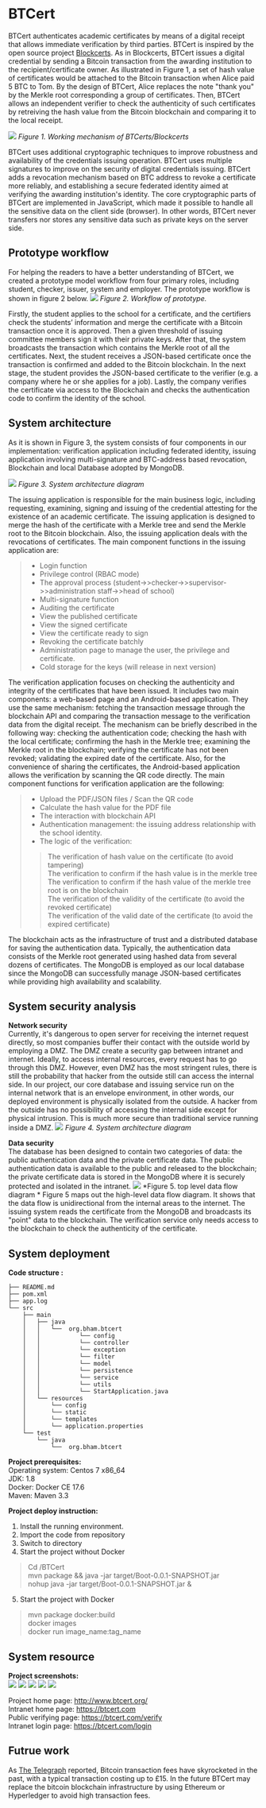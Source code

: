 # BTCert
BTCert authenticates academic certificates by means of a digital receipt that allows immediate verification by third parties. BTCert is inspired by the open source project [Blockcerts](https://www.blockcerts.org/). As in Blockcerts, BTCert issues a digital credential by sending a Bitcoin transaction from the awarding institution to the recipient/certificate owner. As illustrated in Figure 1, a set of hash value of certificates would be attached to the Bitcoin transaction when Alice paid 5 BTC to Tom. By the design of BTCert, Alice replaces the note "thank you" by the Merkle root corresponding a group of certificates. Then, BTCert allows an independent verifier to check the authenticity of such certificates by retreiving the hash value from the Bitcoin blockchain and comparing it to the local receipt.

![](src/main/resources/static/images/metaphor.png)
*Figure 1. Working mechanism of BTCerts/Blockcerts*

BTCert uses additional cryptographic techniques to improve robustness and availability of the credentials issuing operation. BTCert uses multiple signatures to improve on the security of digital credentials issuing. BTCert adds a revocation mechanism based on BTC address to revoke a certificate more reliably, and establishing a secure federated identity aimed at verifying the awarding institution's identity. The core cryptographic parts of BTCert are implemented in JavaScript, which made it possible to handle all the sensitive data on the client side (browser). In other words, BTCert never transfers nor stores any sensitive data such as private keys on the server side.

## Prototype workflow
For helping the readers to have a better understanding of BTCert, we created a prototype model workflow from four primary roles, including student, checker, issuer, system and employer. The prototype workflow is shown in figure 2 below.
![](src/main/resources/static/images/workflowPrototype.png)
*Figure 2. Workflow of prototype.* 

Firstly, the student applies to the school for a certificate, and the certifiers check the students’ information and merge the certificate with a Bitcoin transaction once it is approved. Then a given threshold of issuing committee members sign it with their private keys. After that, the system broadcasts the transaction which contains the Merkle root of all the certificates. Next, the student receives a JSON-based certificate once the transaction is confirmed and added to the Bitcoin blockchain. In the next stage, the student provides the JSON-based certificate to the verifier (e.g. a company where he or she applies for a job). Lastly, the company verifies the certificate via access to the Blockchain and checks the authentication code to confirm the identity of the school.

## System architecture  
As it is shown in Figure 3, the system consists of four components in our implementation: verification application including federated identity, issuing application involving multi-signature and BTC-address based revocation, Blockchain and local Database adopted by MongoDB.

![](src/main/resources/static/images/architecture.png?)
*Figure 3. System architecture diagram*

The issuing application is responsible for the main business logic, including requesting, examining, signing and issuing of the credential attesting for the existence of an academic certificate. The issuing application is designed to merge the hash of the certificate with a Merkle tree and send the Merkle root to the Bitcoin blockchain. Also, the issuing application deals with the revocations of certificates. The main component functions in the issuing application are:
> +	Login function
> +	Privilege control (RBAC mode)
> +	The approval process (student->>checker->>supervisor->>administration staff->>head of school)
> +	Multi-signature function
> +	Auditing the certificate
> +	View the published certificate
> +	View the signed certificate
> +	View the certificate ready to sign
> +	Revoking the certificate batchly
> +	Administration page to manage the user, the privilege and certificate.
> +	Cold storage for the keys (will release in next version)

The verification application focuses on checking the authenticity and integrity of the certificates that have been issued. It includes two main components: a web-based page and an Android-based application. They use the same mechanism: fetching the transaction message through the blockchain API and comparing the transaction message to the verification data from the digital receipt. The mechanism can be briefly described in the following way: checking the authentication code; checking the hash with the local certificate; confirming the hash in the Merkle tree; examining the Merkle root in the blockchain; verifying the certificate has not been revoked; validating the expired date of the certificate. Also, for the convenience of sharing the certificates, the Android-based application allows the verification by scanning the QR code directly. The main component functions for verification application are the following:
>+ Upload the PDF/JSON files / Scan the QR code
>+ Calculate the hash value for the PDF file 
>+ The interaction with blockchain API 
>+ Authentication management: the issuing address relationship with the school identity.
>+ The logic of the verification:
>> The verification of hash value on the certificate  (to avoid tampering)  
>> The verification to confirm if the hash value is in the merkle tree  
>> The verification to confirm if the hash value of the merkle tree root is on the blockchain  
>> The verification of the validity of the certificate (to avoid the revoked certificate)  
>> The verification of the valid date of the certificate (to avoid the expired certificate)  

The blockchain acts as the infrastructure of trust and a distributed database for saving the authentication data. Typically, the authentication data consists of the Merkle root generated using hashed data from several dozens of certificates. The MongoDB is employed as our local database since the MongoDB can successfully manage JSON-based certificates while providing high availability and scalability.

## System security analysis
**Network security**  
Currently, it's dangerous to open server for receiving the internet request directly, so most companies buffer their contact with the outside world by employing a DMZ. The DMZ create a security gap between intranet and internet. Ideally, to access internal resources, every request has to go through this DMZ. However, even DMZ has the most stringent rules, there is still the probability that hacker from the outside still can access the internal side. In our project, our core database and issuing service run on the internal network that is an envelope environment, in other words, our deployed environment is physically isolated from the outside. A hacker from the outside has no possibility of accessing the internal side except for physical intrusion. This is much more secure than traditional service running inside a DMZ.
![](src/main/resources/static/images/network.png?)
*Figure 4. System architecture diagram*

**Data security**  
The database has been designed to contain two categories of data: the public authentication data and the private certificate data. The public authentication data is available to the public and released to the blockchain; the private certificate data is stored in the MongoDB where it is securely protected and isolated in the intranet.
![](src/main/resources/static/images/database.png)
*Figure 5. top level data flow diagram *
Figure 5 maps out the high-level data flow diagram. It shows that the data flow is unidirectional from the internal areas to the internet. The issuing system reads the certificate from the MongoDB and broadcasts its "point" data to the blockchain. The verification service only needs access to the blockchain to check the authenticity of the certificate.

## System deployment  
**Code structure :** 
```
├── README.md
├── pom.xml
├── app.log
└── src
    ├── main
    │   ├── java
    │   │   └──  org.bham.btcert
    │   │   		└── config
    │   │           └── controller
    │   │           └── exception
    │   │           └── filter
    │   │           └── model
    │   │           └── persistence
    │   │           └── service
    │   │           └── utils
    │   │           └── StartApplication.java
    │   └── resources
    │       └── config
    │       └── static
    │       └── templates
    │       └── application.properties
    └── test
        └── java
            └──  org.bham.btcert
```

**Project prerequisites:**  
Operating system: Centos 7 x86_64    
JDK: 1.8  
Docker: Docker CE 17.6  
Maven: Maven 3.3  

**Project deploy instruction:**
1. Install the running environment.  
2. Import the code from repository  
3. Switch to directory  
4. Start the project without Docker  
>Cd /BTCert  
> mvn package && java -jar target/Boot-0.0.1-SNAPSHOT.jar  
> nohup java -jar target/Boot-0.0.1-SNAPSHOT.jar &  
5. Start the project with Docker  
> mvn package docker:build  
> docker images  
> docker run image_name:tag_name  

## System resource 
**Project screenshots:**  
![](src/main/resources/static/images/org.png)
![](src/main/resources/static/images/admin.jpg)
![](src/main/resources/static/images/student.jpg)
![](src/main/resources/static/images/login.png)
![](src/main/resources/static/images/home.png)

Project home page: http://www.btcert.org/  
Intranet home page: https://btcert.com  
Public verifying page: https://btcert.com/verify       
Intranet login page: https://btcert.com/login  

## Futrue work
As  [The Telegraph](http://www.telegraph.co.uk/investing/news/bitcoin-transaction-fees-have-become-high/) reported, Bitcoin transaction fees have skyrocketed in the past, with a typical transaction costing up to £15. In the future BTCert may replace the bitcoin blockchain infrastructure by using Ethereum or Hyperledger to avoid high transaction fees.

